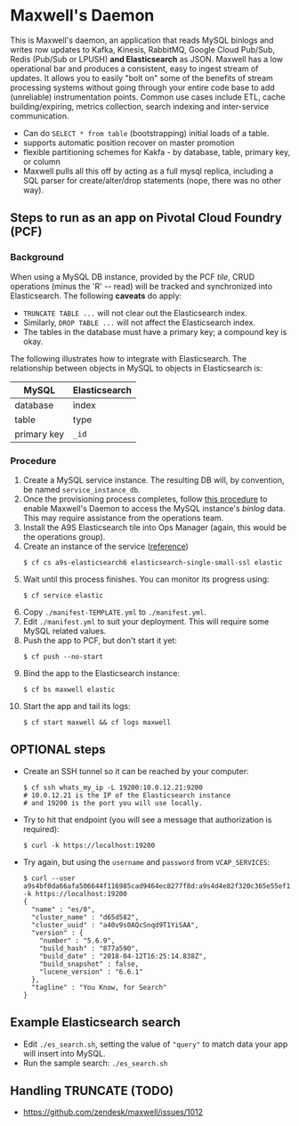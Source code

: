 # Maxwell's Daemon

This is Maxwell's daemon, an application that reads MySQL binlogs and writes
row updates to Kafka, Kinesis, RabbitMQ, Google Cloud Pub/Sub, Redis (Pub/Sub
or LPUSH) **and Elasticsearch** as JSON.  Maxwell has a low operational bar and
produces a consistent, easy to ingest stream of updates.  It allows you to
easily "bolt on" some of the benefits of stream processing systems without
going through your entire code base to add (unreliable) instrumentation points.
Common use cases include ETL, cache building/expiring, metrics collection,
search indexing and inter-service communication.

- Can do `SELECT * from table` (bootstrapping) initial loads of a table.
- supports automatic position recover on master promotion
- flexible partitioning schemes for Kakfa - by database, table, primary key, or column
- Maxwell pulls all this off by acting as a full mysql replica, including a SQL
  parser for create/alter/drop statements (nope, there was no other way).

## Steps to run as an app on Pivotal Cloud Foundry (PCF)

### Background
When using a MySQL DB instance, provided by the PCF _tile_, CRUD operations (minus the 'R' -- read)
will be tracked and synchronized into Elasticsearch.  The following **caveats** do apply:
- `TRUNCATE TABLE ...` will not clear out the Elasticsearch index.
- Similarly, `DROP TABLE ...` will not affect the Elasticsearch index.
- The tables in the database must have a primary key; a compound key is okay.

The following illustrates how to integrate with Elasticsearch.  The relationship between
objects in MySQL to objects in Elasticsearch is:

MySQL | Elasticsearch
--- | ---
database | index
table | type
primary key | `_id`

### Procedure
1. Create a MySQL service instance.  The resulting DB will, by convention, be named `service_instance_db`.
1. Once the provisioning process completes, follow [this procedure](./MySQL_Tile_Service_Instance_Setup.md)
   to enable Maxwell's Daemon to access the MySQL instance's _binlog_ data.  This may require assistance
   from the operations team.
1. Install the A9S Elasticsearch tile into Ops Manager (again, this would be the operations group).
1. Create an instance of the service ([reference](https://docs.pivotal.io/partners/a9s-elasticsearch/using.html))
   ```
   $ cf cs a9s-elasticsearch6 elasticsearch-single-small-ssl elastic
   ```
1. Wait until this process finishes.  You can monitor its progress using:
   ```
   $ cf service elastic
   ```
1. Copy `./manifest-TEMPLATE.yml` to `./manifest.yml`.
1. Edit `./manifest.yml` to suit your deployment.  This will require some MySQL related values.
1. Push the app to PCF, but don't start it yet:
   ```
   $ cf push --no-start
   ```
1. Bind the app to the Elasticsearch instance:
   ```
   $ cf bs maxwell elastic
   ```
1. Start the app and tail its logs:
   ```
   $ cf start maxwell && cf logs maxwell
   ```

## OPTIONAL steps
- Create an SSH tunnel so it can be reached by your computer:
  ```
  $ cf ssh whats_my_ip -L 19200:10.0.12.21:9200
  # 10.0.12.21 is the IP of the Elasticsearch instance
  # and 19200 is the port you will use locally.
  ```
- Try to hit that endpoint (you will see a message that authorization is required):
  ```
  $ curl -k https://localhost:19200
  ```
- Try again, but using the `username` and `password` from `VCAP_SERVICES`:
  ```
  $ curl --user a9s4bf0da66afa506644f116985cad9464ec8277f8d:a9s4d4e82f320c365e55ef1d49e816d6e24f34240ea -k https://localhost:19200
  {
    "name" : "es/0",
    "cluster_name" : "d65d582",
    "cluster_uuid" : "a40v9s0AQcSnqd9T1YiSAA",
    "version" : {
      "number" : "5.6.9",
      "build_hash" : "877a590",
      "build_date" : "2018-04-12T16:25:14.838Z",
      "build_snapshot" : false,
      "lucene_version" : "6.6.1"
    },
    "tagline" : "You Know, for Search"
  }
  ```

## Example Elasticsearch search

- Edit `./es_search.sh`, setting the value of `"query"` to match data your app will insert into MySQL.
- Run the sample search: `./es_search.sh`

## Handling TRUNCATE (TODO)

- https://github.com/zendesk/maxwell/issues/1012

